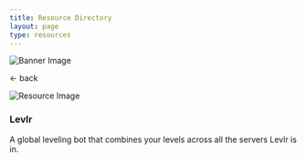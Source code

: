 ```yaml
---
title: Resource Directory
layout: page
type: resources
---
```

<style>
    hr.has-background-black {
        display: none;
    }

    h1.title {
        display: none;
    }
</style>
<link rel="stylesheet" href="https://api.scyted.tv/v1/wave-development/dashboard/scytedtv-resources.css">
<link rel="stylesheet" href="https://api.scyted.tv/v1/wave-development/dashboard/mobile-lock.css">
<body>

<!-- <div class="mobile-error">
  <div id="error-message" style="color: red;">
    ScytedTV Resources isn't currently available to mobile users at this time.
  </div>
</div> -->

<div class="banner">
    <img src="https://cdn.scyted.tv/website-assets/resource-portal/banner.jpg" alt="Banner Image" class="banner-image">
  </div>

<div class="resource-container">
  
  <div class="resource-wrapper">
  
  <div class="resource-back" onclick="backButton()"><p>← back</p></div>

  <div class="resource-info-box">
    <img src="https://cdn.scyted.tv/website-assets/resource-portal/logos/levlr.png" alt="Resource Image" class="resource-image">
    <h3>Levlr</h3>
    A global leveling bot that combines your levels across all the servers Levlr is in.
  </div>
  
  </div>
  
<div class="resource-box">

  <div id="login-container" class="login-container">
  </div>

  <div id="insert-content" class="insert-content">
  </div>

</div>
</div>

<script src="https://api.scyted.tv/v1/wave-development/dashboard/page-loading-script.js"></script>
<script src="index-script.js"></script>
<script src="insert-scripts.js"></script>
<script src="scytedtv-assets.js"></script>
<script src="https://api.scyted.tv/v1/wave-development/dashboard/mobile-redirect.js"></script>
<script async src="https://www.googletagmanager.com/gtag/js?id=G-LF3ZTHGQHE"></script>

</body>